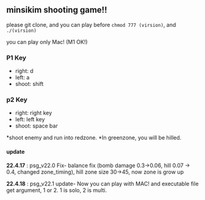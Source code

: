 ## minsikim shooting game!!

please git clone, and you can play before `chmod 777 (virsion)`, and `./(virsion)`

you can play only Mac! (M1 OK!)

### P1 Key
- right: d
- left: a
- shoot: shift

### p2 Key
- right: right key
- left: left key
- shoot: space bar

*shoot enemy and run into redzone.
*In greenzone, you will be hilled.

#### update

**22.4.17** : psg_v22.0
Fix- balance fix (bomb damage 0.3->0.06, hill 0.07 -> 0.4, changed zone_timing), hill zone size 30->45, now zone is grow up

**22.4.18** : psg_v22.1
update- Now you can play with MAC! and executable file get argument, 1 or 2. 1 is solo, 2 is multi.

